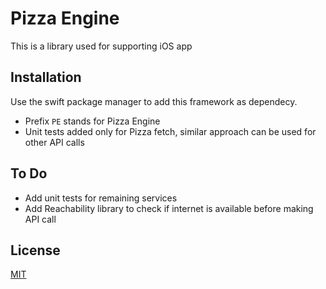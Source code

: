 
# Pizza Engine

This is a library used for supporting iOS app

## Installation

Use the swift package manager to add this framework as dependecy.

- Prefix `PE` stands for Pizza Engine
- Unit tests added only for Pizza fetch, similar approach can be used for other API calls

## To Do
- Add unit tests for remaining services 
- Add Reachability library to check if internet is available before making API call


## License

[MIT](https://choosealicense.com/licenses/mit/)
